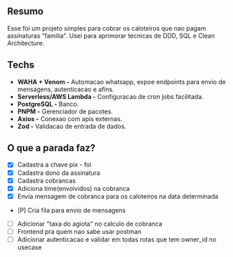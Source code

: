 ## Resumo
Esse foi um projeto simples para cobrar os caloteiros que nao pagam assinaturas "familia".
Usei para aprimorar tecnicas de DDD, SQL e Clean Architecture.

## Techs
- **WAHA + Venom -** Automacao whatsapp, expoe endpoints para envio de mensagens, autenticacao e afins.
- **Serverless/AWS Lambda -** Configuracao de cron jobs facilitada.
- **PostgreSQL -** Banco.
- **PNPM -** Gerenciador de pacotes.
- **Axios -** Conexao com apis externas.
- **Zod -** Validacao de entrada de dados.


## O que a parada faz?
- [x] Cadastra a chave pix - foi
- [X] Cadastra dono da assinatura
- [X] Cadastra cobrancas
- [X] Adiciona time(envolvidos) na cobranca
- [X] Envia mensagem de cobranca para os caloteiros na data determinada
- [P] Cria fila para envio de mensagens
- [ ] Adicionar "taxa do agiota" no calculo de cobranca
- [ ] Frontend pra quem nao sabe usar postman
- [ ] Adicionar autenticacao e validar em todas rotas que tem owner_id no usecase
